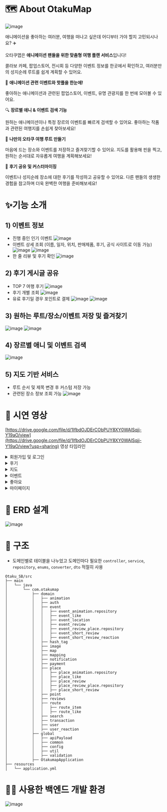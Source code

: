 # 🗺️ About OtakuMap

![image](https://github.com/user-attachments/assets/16e092a0-3b0e-4bb3-8cb4-9ed360662208)

애니메이션을 좋아하는 여러분, 여행을 떠나고 싶은데 어디부터 가야 할지 고민되시나요? ✈️

오타쿠맵은 **애니메이션 팬들을 위한 맞춤형 여행 플랜 서비스**입니다!

콜라보 카페, 팝업스토어, 전시회 등 다양한 이벤트 정보를 한곳에서 확인하고, 여러분만의 성지순례 루트를 쉽게 계획할 수 있어요.

🏮 **애니메이션 관련 이벤트와 핫플을 한눈에!**

좋아하는 애니메이션과 관련된 팝업스토어, 이벤트, 유명 관광지를 한 번에 모아볼 수 있어요.

🔍 **장르별 애니 & 이벤트 검색 기능**

원하는 애니메이션이나 특정 장르의 이벤트를 빠르게 검색할 수 있어요. 좋아하는 작품과 관련된 여행지를 손쉽게 찾아보세요!

📍 **나만의 오타쿠 여행 루트 만들기**

마음에 드는 장소와 이벤트를 저장하고 즐겨찾기할 수 있어요. 지도를 활용해 핀을 찍고, 원하는 순서대로 자유롭게 여행을 계획해보세요!

📝 **후기 공유 및 커스터마이징**

이벤트나 성지순례 장소에 대한 후기를 작성하고 공유할 수 있어요. 다른 팬들의 생생한 경험을 참고하며 더욱 완벽한 여행을 준비해보세요!

# ✨기능 소개
## 1) 이벤트 정보 
- 진행 중인 인기 이벤트
 ![image](https://github.com/user-attachments/assets/8baccc62-439c-4208-b790-cfe5701842a3)
- 이벤트 상세 조회 (이름, 일자, 위치, 판매제품, 후기, 공식 사이트로 이동 가능)
  ![image](https://github.com/user-attachments/assets/54b39392-b23d-41c1-992a-10022d39ef4d)
  ![image](https://github.com/user-attachments/assets/2cb9108d-a5f1-4c48-8fe7-9ef8c02a4e78)
- 한 줄 리뷰 및 후기 확인
  ![image](https://github.com/user-attachments/assets/dd3730f1-6e28-4fc6-9c2c-502cd38c4732)

## 2) 후기 게시글 공유
- TOP 7 여행 후기
  ![image](https://github.com/user-attachments/assets/eff30798-603b-484d-8557-c64ced7cb41e)
- 후기 개별 조회
  ![image](https://github.com/user-attachments/assets/da009289-c497-4741-80a2-2830229fdbe1)
- 유료 후기일 경우 포인트로 결제
  ![image](https://github.com/user-attachments/assets/1fb037d1-e035-4c36-b571-b1dc6be3884c)
  ![image](https://github.com/user-attachments/assets/000ac862-4054-4264-80a6-5ab70a080a0f)

## 3) 원하는 루트/장소/이벤트 저장 및 즐겨찾기
  ![image](https://github.com/user-attachments/assets/39dcfecf-7234-45db-b0f0-fbcc54bdd2e0)
  ![image](https://github.com/user-attachments/assets/fa0ba2d1-6bbd-4529-a982-3dadc47855bf)

## 4) 장르별 애니 및 이벤트 검색
  ![image](https://github.com/user-attachments/assets/38ba14f2-8541-4d60-be80-9ea93a29737e)

## 5) 지도 기반 서비스
  - 루트 순서 및 제목 변경 후 커스텀 저장 가능
  - 관련된 장소 정보 조회 가능
    ![image](https://github.com/user-attachments/assets/5febfce8-3a75-4f48-bf4a-041aa63102af)

# 🔗 시연 영상
[https://drive.google.com/file/d/1IfbdOJDErCObPUY8XY0WAlSqjj-Y19aO/view](https://drive.google.com/file/d/1IfbdOJDErCObPUY8XY0WAlSqjj-Y19aO/view?usp=sharing)
영상 타임라인
<details>
  <summary>회원가입 및 로그인</summary>

  - 0:00 일반 회원가입  
  - 0:16 이메일 인증번호 받기  
  - 0:42 일반 로그인  
  - 1:00 로그아웃  
  - 1:08 카카오 로그인  
  - 1:16 구글 로그인  

</details>

<details>
  <summary>후기</summary>

  - 1:37 후기 검색  
  - 1:44 후기 화면에서 [루트 지도에서 보기]  
  - 1:48 루트 제목&순서 수정 및 장소 선택 삭제 후 저장 (커스텀 후 저장)  
  - 2:01 후기 화면에 있는 루트 그대로 저장 (일반 저장)  
  - 2:08 유료 후기일 때 화면  
  - 2:12 유료 후기 구매  

</details>

<details>
  <summary>지도</summary>

  - 2:17 저장한 장소 지도에서 보기  
  - 2:19 이벤트/작품명 검색  
  - 2:24 저장한 루트 지도에서 보기  
  - 2:35 지도에서 이벤트 `즐겨찾기`  
    - 2:37 이벤트 정보 확인하기  
  - 2:49 지도에서 명소 `즐겨찾기`  
    - 2:52 명소 정보 확인하기  
    - 3:00 한 줄 리뷰 확인 및 작성  

</details>

<details>
  <summary>이벤트</summary>

  - 3:11 장르별 애니, 진행 상황별 이벤트 검색  
  - 3:29 이벤트 확인 (기본 정보, 후기, 공식 사이트)  
  - 3:52 이벤트 저장 및 확인  

</details>

<details>
  <summary>좋아요</summary>

  - 4:09 저장한 루트 확인 (지도/후기 확인)  
  - 4:18 저장한 루트 즐겨찾기 후, 즐겨찾기 한 루트만 확인  
  - 4:25 저장한 루트 선택 삭제  
  - 4:29 저장한 장소 (즐겨찾기, 선택 삭제)  
  - 4:39 저장한 이벤트 (종류별 확인, 즐겨찾기, 선택 삭제)  

</details>

<details>
  <summary>마이페이지</summary>

  - 4:55 마이페이지  
  - 4:57 내 후기 전체 보기  
  - 5:04 이벤트 제보하기 (관리자 이메일에서 확인)  
  - 5:35 알림 설정  
  - 5:48 내 정보 수정 (닉네임, 이메일 수정)  
  - 6:08 알림 확인 (후원, 저장 등..)  
  - 6:26 후기 작성 (루트, 장소, 사진, 후기 등을 등록)  
  - 7:27 내 포인트 및 구매/수익 확인  
  - 7:36 포인트 충전 (카카오페이 결제 이용)  
  - 8:22 내 후기 전체 삭제  

</details>

# 🚀 ERD 설계 
![image](https://github.com/user-attachments/assets/f06a596b-ce2a-4677-9f43-a56952e14fde)

# 📂 구조
  - 도메인별로 테이블을 나누었고 도메인마다 필요한 `controller`, `service`, `repository`, `enums`, `converter`, `dto` 적절히 사용
```
Otaku_SB/src
├── main
│   └── java
│       └── com.otakumap
│           ├── domain
│           │   ├── animation
│           │   ├── auth
│           │   ├── event
│           │   │   ├── event_animation.repository
│           │   │   ├── event_like
│           │   │   ├── event_location
│           │   │   ├── event_review
│           │   │   ├── event_review_place.repository
│           │   │   ├── event_short_review
│           │   │   ├── event_short_review_reaction
│           │   ├── hash_tag
│           │   ├── image
│           │   ├── map
│           │   ├── mapping
│           │   ├── notification
│           │   ├── payment
│           │   ├── place
│           │   │   ├── place_animation.repository
│           │   │   ├── place_like
│           │   │   ├── place_review
│           │   │   ├── place_review_place.repository
│           │   │   ├── place_short_review
│           │   ├── point
│           │   ├── reviews
│           │   ├── route
│           │   │   ├── route_item
│           │   │   ├── route_like
│           │   ├── search
│           │   ├── transaction
│           │   ├── user
│           │   ├── user_reaction
│           ├── global
│           │   ├── apiPayload
│           │   ├── common
│           │   ├── config
│           │   ├── util
│           │   ├── validation
│           ├── OtakumapApplication
├── resources
│   └── application.yml
```

# 🧑‍💻 사용한 백엔드 개발 환경
![image](https://github.com/user-attachments/assets/4ee2cbc6-0aa5-4cbe-9c66-00ef4d6aefba)
